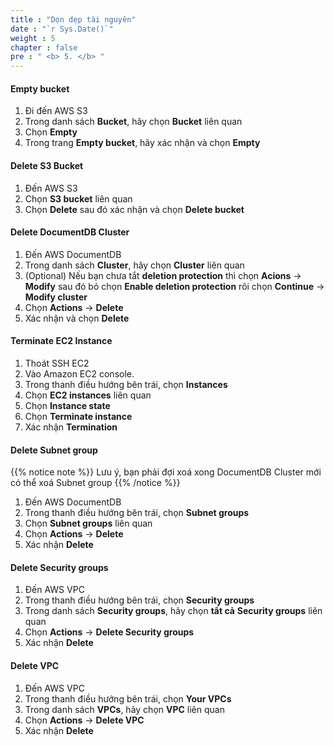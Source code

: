 ```yaml
---
title : "Dọn dẹp tài nguyên"
date : "`r Sys.Date()`"
weight : 5
chapter : false
pre : " <b> 5. </b> "
---
```


#### Empty bucket
1. Đi đến AWS S3
2. Trong danh sách **Bucket**, hãy chọn **Bucket** liên quan
3. Chọn **Empty**
4. Trong trang **Empty bucket**, hãy xác nhận và chọn **Empty**

#### Delete S3 Bucket
1. Đến AWS S3
2. Chọn **S3 bucket** liên quan
3. Chọn **Delete** sau đó xác nhận và chọn **Delete bucket**

#### Delete DocumentDB Cluster
1. Đến AWS DocumentDB
2. Trong danh sách **Cluster**, hãy chọn **Cluster** liên quan
3. (Optional) Nếu bạn chưa tắt **deletion protection** thì chọn **Acions** -> **Modify** sau đó bỏ chọn **Enable deletion protection** rôi chọn **Continue** -> **Modify cluster**
4. Chọn **Actions** -> **Delete**
5. Xác nhận và chọn **Delete**

#### Terminate EC2 Instance
1. Thoát SSH EC2
2. Vào Amazon EC2 console.
3. Trong thanh điều hướng bên trái, chọn **Instances**
4. Chọn **EC2 instances** liên quan
5. Chọn **Instance state**
6. Chọn **Terminate instance**
7. Xác nhận **Termination**

#### Delete Subnet group
{{% notice note %}}
Lưu ý, bạn phải đợi xoá xong DocumentDB Cluster mới có thể xoá Subnet group
{{% /notice %}}
1. Đến AWS DocumentDB
2. Trong thanh điều hướng bên trái, chọn **Subnet groups**
3. Chọn **Subnet groups** liên quan
4. Chọn **Actions** -> **Delete**
5. Xác nhận **Delete**

#### Delete Security groups
1. Đến AWS VPC
2. Trong thanh điều hướng bên trái, chọn **Security groups**
3. Trong danh sách **Security groups**, hãy chọn **tất cả** **Security groups** liên quan
4. Chọn **Actions** -> **Delete Security groups**
5. Xác nhận **Delete**

#### Delete VPC
1. Đến AWS VPC
2. Trong thanh điều hướng bên trái, chọn **Your VPCs**
3. Trong danh sách **VPCs**, hãy chọn **VPC** liên quan
4. Chọn **Actions** -> **Delete VPC**
5. Xác nhận **Delete**
